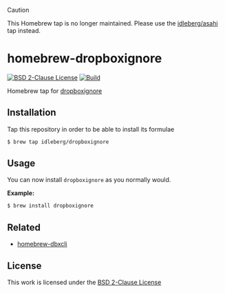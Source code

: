 > [!CAUTION]
> This Homebrew tap is no longer maintained. Please use the [idleberg/asahi](https://github.com/idleberg/homebrew-asahi) tap instead.

# homebrew-dropboxignore

[![BSD 2-Clause License](https://img.shields.io/github/license/idleberg/homebrew-dropboxignore?style=for-the-badge)](https://opensource.org/licenses/BSD-2-Clause)
[![Build](https://img.shields.io/github/actions/workflow/status/idleberg/homebrew-dropboxignore/audit.yml?style=for-the-badge)](https://github.com/idleberg/homebrew-dropboxignore/actions)

Homebrew tap for [dropboxignore](https://dropboxignore.simakis.me/)

## Installation

Tap this repository in order to be able to install its formulae

```sh
$ brew tap idleberg/dropboxignore
```

## Usage

You can now install `dropboxignore` as you normally would.

**Example:**

```sh
$ brew install dropboxignore
```

## Related

- [homebrew-dbxcli](https://github.com/idleberg/homebrew-dbxcli)

## License

This work is licensed under the [BSD 2-Clause License](LICENSE)

